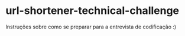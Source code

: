 # url-shortener-technical-challenge
Instruções sobre como se preparar para a entrevista de codificação :)
